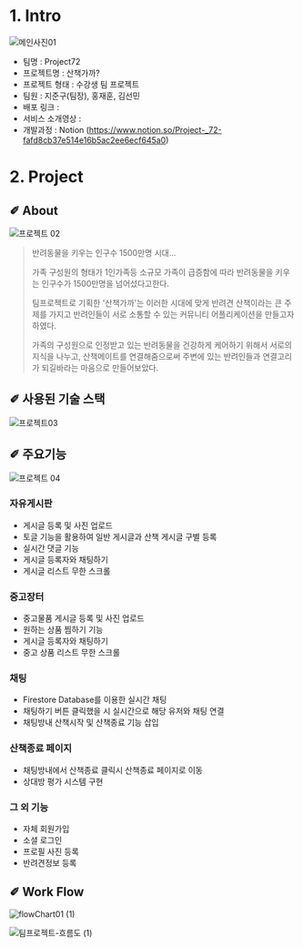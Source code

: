# 1. Intro
![메인사진01](https://user-images.githubusercontent.com/86465929/134794702-69db4319-623e-4b9b-9d9a-2efe7e503c1e.png)

+ 팀명 : Project72
+ 프로젝트명 : 산책가까?
+ 프로젝트 형태 : 수강생 팀 프로젝트
+ 팀원 : 지준구(팀장), 홍재훈, 김선민
+ 배포 링크 : 
+ 서비스 소개영상 :
+ 개발과정 :  Notion (https://www.notion.so/Project-_72-fafd8cb37e514e16b5ac2ee6ecf645a0)

# 2. Project

## ✐ About 
![프로젝트 02](https://user-images.githubusercontent.com/86465929/134794868-749ed404-cad7-42aa-979d-b373a5e8d4c9.png)

> 반려동물을 키우는 인구수 1500만명 시대...
>
> 가족 구성원의 형태가 1인가족등 소규모 가족이 급증함에 따라 반려동물을 키우는 인구수가 1500만명을 넘어섰다고한다. 
>
> 팀프로젝트로 기획한 '산책가까'는 이러한 시대에 맞게 반려견 산책이라는 큰 주제를 가지고 반려인들이 서로 소통할 수 있는 커뮤니티 어플리케이션을 만들고자 하였다.
>
> 가족의 구성원으로 인정받고 있는 반려동물을 건강하게 케어하기 위해서 서로의 지식을 나누고, 산책메이트를 연결해줌으로써 주변에 있는 반려인들과 연결고리가 되길바라는 마음으로 만들어보았다. 

## ✐ 사용된 기술 스택
![프로젝트03](https://user-images.githubusercontent.com/86465929/134795492-6e84ebb7-68ed-4e99-a313-8c870b03aa40.png)

## ✐ 주요기능
![프로젝트 04](https://user-images.githubusercontent.com/86465929/134834894-2fad0261-f689-4a8d-ad4d-f2acb22a3195.png)

### 자유게시판
+ 게시글 등록 및 사진 업로드
+ 토글 기능을 활용하여 일반 게시글과 산책 게시글 구별 등록
+ 실시간 댓글 기능
+ 게시글 등록자와 채팅하기
+ 게시글 리스트 무한 스크롤

### 중고장터 
+ 중고물품 게시글 등록 및 사진 업로드
+ 원하는 상품 찜하기 기능
+ 게시글 등록자와 채팅하기 
+ 중고 상품 리스트 무한 스크롤

### 채팅
+ Firestore Database를 이용한 실시간 채팅
+ 채팅하기 버튼 클릭했을 시 실시간으로 해당 유저와 채팅 연결
+ 채팅방내 산책시작 및 산책종료 기능 삽입

### 산책종료 페이지
+ 채팅방내에서 산책종료 클릭시 산책종료 페이지로 이동
+ 상대방 평가 시스템 구현

### 그 외 기능
+ 자체 회원가입 
+ 소셜 로그인
+ 프로필 사진 등록
+ 반려견정보 등록


## ✐ Work Flow
![flowChart01 (1)](https://user-images.githubusercontent.com/86465929/134840952-99526fc8-e3c3-4cd0-882c-411cfe86fe9b.png)

![팀프로젝트-흐름도 (1)](https://user-images.githubusercontent.com/86465929/134854750-0a9c1b7e-2c43-4328-9c76-fdda45191703.png)



